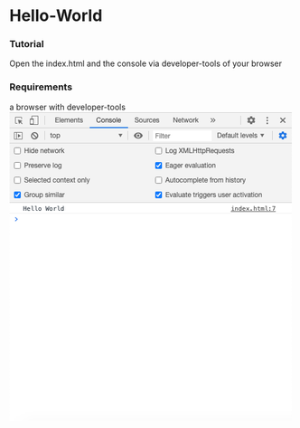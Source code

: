 # Hello-World

### Tutorial
Open the index.html and the console via developer-tools of your browser
### Requirements
a browser with developer-tools
<img src="console.png">

